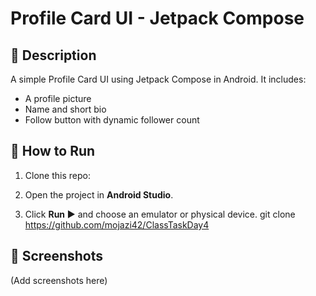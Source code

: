 # Profile Card UI - Jetpack Compose

## 📌 Description
A simple Profile Card UI using Jetpack Compose in Android. It includes:
- A profile picture
- Name and short bio
- Follow button with dynamic follower count

## 🚀 How to Run
1. Clone this repo:


2. Open the project in **Android Studio**.
3. Click **Run ▶️** and choose an emulator or physical device.
git clone <https://github.com/mojazi42/ClassTaskDay4>

## 📸 Screenshots
(Add screenshots here)
